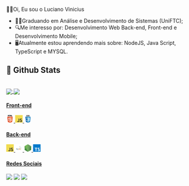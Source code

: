 👨‍💻Oi, Eu sou o Luciano Vinicius

- 👨‍🎓Graduando em Análise e Desenvolvimento de Sistemas (UniFTC); 
- 🔍Me interesso por: Desenvolvimento Web Back-end, Front-end e Desenvolvimento Mobile;
- 🖥️Atualmente estou aprendendo mais sobre: NodeJS, Java Script, TypeScript e MYSQL.

## 🌟 Github Stats
<div>
  <a href="https://github.com/LucianoVGomes"><br>
  <img align="center" src="https://github-readme-stats.vercel.app/api?username=LucianoVGomes&show_icons=true&include_all_commits=true&theme=github_dark&hide_border=true"/>
  <img align="center" src="https://github-readme-stats.vercel.app/api/top-langs/?username=LucianoVGomes&layout=compact&theme=github_dark&hide_border=true"/>

  
#### Front-end
  
<div style="display: inline_block">
  <code><img height="20" alt="html" src="https://raw.githubusercontent.com/github/explore/80688e429a7d4ef2fca1e82350fe8e3517d3494d/topics/html/html.png"></code>
  <code><img height="20" alt="javascript" src="https://raw.githubusercontent.com/github/explore/80688e429a7d4ef2fca1e82350fe8e3517d3494d/topics/javascript/javascript.png"></code>
<code><img height="20" alt="css" src="https://raw.githubusercontent.com/github/explore/80688e429a7d4ef2fca1e82350fe8e3517d3494d/topics/css/css.png"></code>
</div>

 #### Back-end

<div style="display: inline_block">
 <code><img height="20" alt="javascript" src="https://raw.githubusercontent.com/github/explore/80688e429a7d4ef2fca1e82350fe8e3517d3494d/topics/javascript/javascript.png"></code>
 <code><img height="20" alt="mysql" src="https://raw.githubusercontent.com/github/explore/80688e429a7d4ef2fca1e82350fe8e3517d3494d/topics/mysql/mysql.png"></code>
   <code><img height="20" alt="nodejs" src="https://raw.githubusercontent.com/github/explore/80688e429a7d4ef2fca1e82350fe8e3517d3494d/topics/nodejs/nodejs.png"></code>
    <code><img height="20" alt="typescript" src="https://raw.githubusercontent.com/github/explore/80688e429a7d4ef2fca1e82350fe8e3517d3494d/topics/typescript/typescript.png"></code>


  #### Redes Sociais
  
<div> 
  <a href="https://www.instagram.com/luciano.vini1/" target="_blank"><img src="https://img.shields.io/badge/-Instagram-%23E4405F?style=for-the-badge&logo=instagram&logoColor=white" target="_blank"></a>
  <a href = "mailto:patosanta1000@gmail.com"><img src="https://img.shields.io/badge/-Gmail-%23333?style=for-the-badge&logo=gmail&logoColor=white" target="_blank"></a>
  <a href="https://www.linkedin.com/in/luciano-vinicius-1b239a21b/" target="_blank"><img src="https://img.shields.io/badge/-LinkedIn-%230077B5?style=for-the-badge&logo=linkedin&logoColor=white" target="_blank"></a>  
</div>
